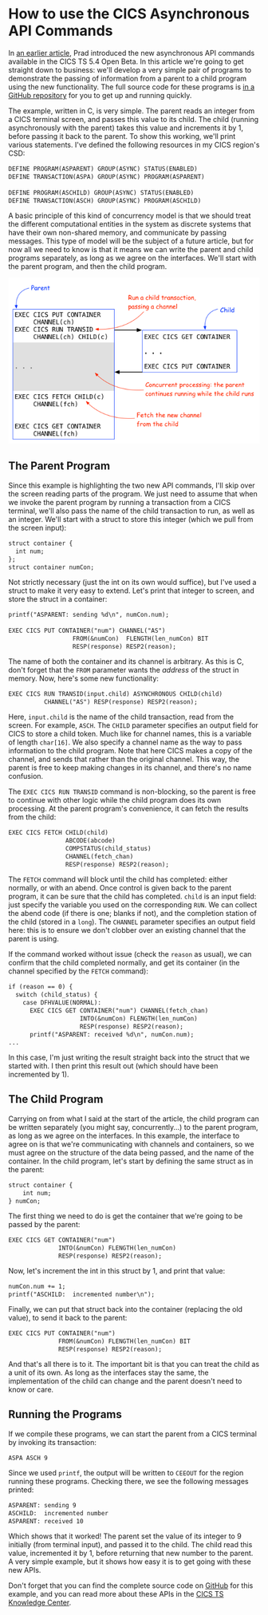 # How to use the CICS Asynchronous API Commands

In [an earlier article][prad], Prad introduced the new asynchronous API commands
available in the CICS TS 5.4 Open Beta. In this article we're going to get straight down
to business: we'll develop a very simple pair of programs to demonstrate the passing of
information from a parent to a child program using the new functionality. The full source
code for these programs is [in a GitHub repository][github] for you to get up and running
quickly.

The example, written in C, is very simple. The parent reads an integer from a CICS
terminal screen, and passes this value to its child. The child (running asynchronously
with the parent) takes this value and increments it by 1, before passing it back to the
parent. To show this working, we'll print various statements. I've defined the following
resources in my CICS region's CSD:

    DEFINE PROGRAM(ASPARENT) GROUP(ASYNC) STATUS(ENABLED)
    DEFINE TRANSACTION(ASPA) GROUP(ASYNC) PROGRAM(ASPARENT)
        
    DEFINE PROGRAM(ASCHILD) GROUP(ASYNC) STATUS(ENABLED)
    DEFINE TRANSACTION(ASCH) GROUP(ASYNC) PROGRAM(ASCHILD)

A basic principle of this kind of concurrency model is that we should treat the different
computational entities in the system as discrete systems that have their own non-shared
memory, and communicate by passing messages. This type of model will be the subject of a
future article, but for now all we need to know is that it means we can write the parent
and child programs separately, as long as we agree on the interfaces. We'll start with
the parent program, and then the child program.

![Diagram showing the parent and child programs, and their interaction.](diagram.png)

## The Parent Program

Since this example is highlighting the two new API commands, I'll skip over the screen
reading parts of the program. We just need to assume that when we invoke the parent
program by running a transaction from a CICS terminal, we'll also pass the name of the
child transaction to run, as well as an integer. We'll start with a struct to store this
integer (which we pull from the screen input):

    struct container {
      int num;
    };
    struct container numCon;

Not strictly necessary (just the int on its own would suffice), but I've used a struct to
make it very easy to extend. Let's print that integer to screen, and store the struct in
a container:

    printf("ASPARENT: sending %d\n", numCon.num);
    
    EXEC CICS PUT CONTAINER("num") CHANNEL("AS")
                      FROM(&numCon)  FLENGTH(len_numCon) BIT
                      RESP(response) RESP2(reason);

The name of both the container and its channel is arbitrary. As this is C, don't forget
that the `FROM` parameter wants the _address_ of the struct in memory. Now, here's some
new functionality:

    EXEC CICS RUN TRANSID(input.child) ASYNCHRONOUS CHILD(child)
              CHANNEL("AS") RESP(response) RESP2(reason);

Here, `input.child` is the name of the child transaction, read from the screen. For
example, `ASCH`. The `CHILD` parameter specifies an output field for CICS to store a
child token. Much like for channel names, this is a variable of length `char[16]`. We
also specify a channel name as the way to pass information to the child program. Note
that here CICS makes a copy of the channel, and sends that rather than the original
channel. This way, the parent is free to keep making changes in its channel, and there's
no name confusion.

The `EXEC CICS RUN TRANSID` command is non-blocking, so the parent is free to continue
with other logic while the child program does its own processing. At the parent program's
convenience, it can fetch the results from the child:

    EXEC CICS FETCH CHILD(child)
                    ABCODE(abcode)
                    COMPSTATUS(child_status)
                    CHANNEL(fetch_chan)
                    RESP(response) RESP2(reason);

The `FETCH` command will block until the child has completed: either normally, or with an
abend. Once control is given back to the parent program, it can be sure that the child
has completed. `child` is an input field: just specify the variable you used on the
corresponding `RUN`. We can collect the abend code (if there is one; blanks if not), and
the completion station of the child (stored in a `long`). The `CHANNEL` parameter
specifies an output field here: this is to ensure we don't clobber over an existing
channel that the parent is using.

If the command worked without issue (check the `reason` as usual), we can
confirm that the child completed normally, and get its container (in the channel
specified by the `FETCH` command):

    if (reason == 0) {
      switch (child_status) {
        case DFHVALUE(NORMAL):
          EXEC CICS GET CONTAINER("num") CHANNEL(fetch_chan)
                        INTO(&numCon) FLENGTH(len_numCon)
                        RESP(response) RESP2(reason);
          printf("ASPARENT: received %d\n", numCon.num);
    ...

In this case, I'm just writing the result straight back into the struct that we started
with. I then print this result out (which should have been incremented by 1).

## The Child Program

Carrying on from what I said at the start of the article, the child program can be
written separately (you might say, concurrently...) to the parent program, as long as
we agree on the interfaces. In this example, the interface to agree on is that we're
communicating with channels and containers, so we must agree on the structure of the data
being passed, and the name of the container. In the child program, let's start by
defining the same struct as in the parent:

    struct container {
        int num;
    } numCon;

The first thing we need to do is get the container that we're going to be passed by the
parent:

    EXEC CICS GET CONTAINER("num")
                  INTO(&numCon) FLENGTH(len_numCon)
                  RESP(response) RESP2(reason);

Now, let's increment the int in this struct by 1, and print that value:

    numCon.num += 1;
    printf("ASCHILD:  incremented number\n");

Finally, we can put that struct back into the container (replacing the old value), to
send it back to the parent:

    EXEC CICS PUT CONTAINER("num")
                  FROM(&numCon) FLENGTH(len_numCon) BIT
                  RESP(response) RESP2(reason);

And that's all there is to it. The important bit is that you can treat the child as a
unit of its own. As long as the interfaces stay the same, the implementation of the child
can change and the parent doesn't need to know or care.

## Running the Programs

If we compile these programs, we can start the parent from a CICS terminal by invoking
its transaction:

    ASPA ASCH 9

Since we used `printf`, the output will be written to `CEEOUT` for the region running
these programs. Checking there, we see the following messages printed:

    ASPARENT: sending 9
    ASCHILD:  incremented number
    ASPARENT: received 10

Which shows that it worked! The parent set the value of its integer to 9
initially (from terminal input), and passed it to the child. The child read this
value, incremented it by 1, before returning that new number to the parent. A
very simple example, but it shows how easy it is to get going with these new
APIs.

Don't forget that you can find the complete source code on [GitHub][github] for
this example, and you can read more about these APIs in the
[CICS TS Knowledge Center][kc].


[prad]: https://developer.ibm.com/cics/2016/07/22/introducing-asynchronous-api/
[github]: https://github.com/cicsdev/cics-async-api-fetch-child-example
[kc]: https://www.ibm.com/support/knowledgecenter/SSGMCP_5.4.0/fundamentals/asynchronous/async-api.html?pos=2
